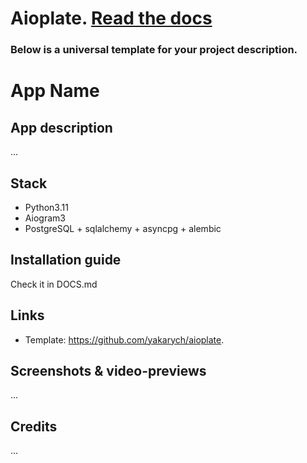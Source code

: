# Aioplate. <a href="https://github.com/yakarych/aioplate/blob/main/DOCS.md">Read the docs</a>

### Below is a universal template for your project description.

# App Name

## App description

...

## Stack

- Python3.11
- Aiogram3
- PostgreSQL + sqlalchemy + asyncpg + alembic

## Installation guide

Check it in DOCS.md

## Links

- Template: https://github.com/yakarych/aioplate.

## Screenshots & video-previews

...

## Credits

...
